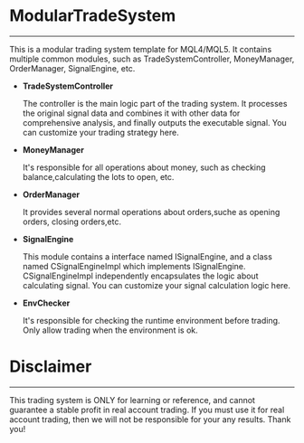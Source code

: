 # ModularTradeSystem

----------

This is a modular trading system template for MQL4/MQL5. It contains multiple common modules, such as TradeSystemController, MoneyManager, OrderManager, SignalEngine, etc.

- **TradeSystemController**

 	 The controller is the main logic part of the trading system.
 	 It processes the original signal data and combines it with other data
  	 for comprehensive analysis, and finally outputs the executable signal. You can customize your trading strategy here.  
 
- **MoneyManager**

	It's responsible for all operations about money, such as checking balance,calculating the lots to open, etc.    

- **OrderManager**

	It provides several normal operations about orders,suche as opening orders, closing orders,etc.

- **SignalEngine**

 	This module contains a interface named ISignalEngine, and a class named CSignalEngineImpl which implements ISignalEngine. CSignalEngineImpl independently encapsulates the logic about calculating signal. You can customize your signal calculation logic here. 

- **EnvChecker**

	It's responsible for checking the runtime environment before trading. Only allow trading when the environment is ok.

# Disclaimer

----------

   This trading system is ONLY for learning or reference, and cannot guarantee a stable profit in real account trading. If you must use it for real account trading, then we will not be responsible for your any results. Thank you!









